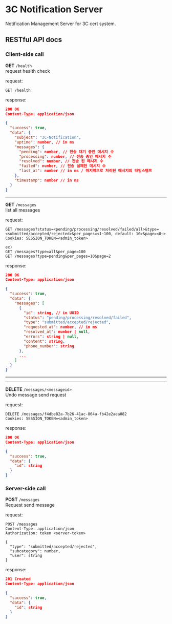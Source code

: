 # 3C Notification Server
Notification Management Server for 3C cert system.

## RESTful API docs

### Client-side call

**GET** `/health`\
request health check

request:
```
GET /health
```

response:
```json
200 OK
Content-Type: application/json

{
  "success": true,
  "data": {
    "subject": "3C-Notification",
    "uptime": number, // in ms
    "messages": {
      "pending": number, // 전송 대기 중인 메시지 수
      "processing": number, // 전송 중인 메시지 수 
      "resolved": number, // 전송 된 메시지 수
      "failed": number, // 전송 실패한 메시지 수
      "last_at": number // in ms / 마지막으로 처리된 메시지의 타임스템프
    },
    "timestamp": number // in ms
  }
}
```

---

**GET** `/messages`\
list all messages

request:
```
GET /messages?status=<pending/processing/resolved/failed/all>&type=<submitted/accepted/rejected>&per_pages=<1~100, default: 10>&page=<0~>
Cookies: SESSION_TOKEN=<admin_token>

ex)
GET /messages?type=all&per_page=100
GET /messages?type=pending&per_pages=10&page=2
```

response:
```json
200 OK
Content-Type: application/json

{
  "success": true,
  "data": {
    "messages": [
      {
        "id": string, // in UUID
        "status": "pending/processing/resolved/failed",
        "type": "submitted/accepted/rejected",
        "requested_at": number, // in ms
        "resolved_at": number | null,
        "errors": string | null,
        "content": string,
        "phone_number": string
      },
      ...
    ]
  }
}
```

---

---

**DELETE** `/messages/<messageid>`\
Undo message send request

request:
```
DELETE /messages/f4dbe82a-7b26-41ac-864a-fb42e2aea082
Cookies: SESSION_TOKEN=<admin_token>
```

response:
```json
200 OK
Content-Type: application/json

{
  "success": true,
  "data": {
    "id": string
  }
}
```

### Server-side call

**POST** `/messages`\
Request send message

request:
```
POST /messages
Content-Type: application/json
Authorization: token <server-token>

{
  "type": "submitted/accepted/rejected",
  "subcategory": number,
  "user": string
}
```

response:
```json
201 Created
Content-Type: application/json

{
  "success": true,
  "data": {
    "id": string
  }
}
```


